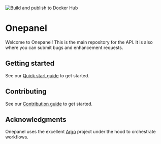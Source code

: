 ![Build and publish to Docker Hub](https://github.com/onepanelio/core/workflows/Build%20and%20publish%20to%20Docker%20Hub/badge.svg)

# Onepanel

Welcome to Onepanel! This is the main repository for the API. It is also where you can submit bugs and enhancement requests.

## Getting started
See our [Quick start guide](https://docs.onepanel.ai/docs/getting-started/quickstart) to get started.

## Contributing

See our [Contribution guide](https://docs.onepanel.ai/docs/getting-started/contributing) to get started.

## Acknowledgments
Onepanel uses the excellent [Argo](https://github.com/argoproj/argo) project under the hood to orchestrate workflows.
